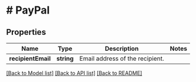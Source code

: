 # # PayPal

## Properties

Name | Type | Description | Notes
------------ | ------------- | ------------- | -------------
**recipientEmail** | **string** | Email address of the recipient. | 

[[Back to Model list]](../../README.md#documentation-for-models) [[Back to API list]](../../README.md#documentation-for-api-endpoints) [[Back to README]](../../README.md)


